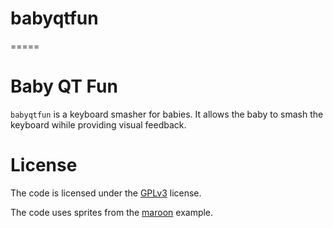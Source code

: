 # babyqtfun
=====

# Baby QT Fun

`babyqtfun` is a keyboard smasher for babies. It allows the baby to smash the keyboard wihile providing visual feedback.

# License

The code is licensed under the [GPLv3](https://www.gnu.org/licenses/gpl-3.0.en.html) license.

The code uses sprites from the [maroon](http://doc.qt.io/qt-5/qtquick-demos-maroon-example.html) example.
